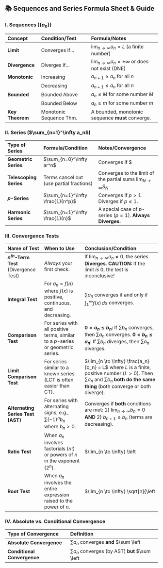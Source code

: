## 📚 Sequences and Series Formula Sheet & Guide

### **I. Sequences ($\{a_n\}$)**

| Concept | Condition/Test | Formula/Notes |
| :--- | :--- | :--- |
| **Limit** | Converges if... | $\lim_{n \to \infty} a_n = L$ (a finite number) |
| **Divergence** | Diverges if... | $\lim_{n \to \infty} a_n = \pm \infty$ or does not exist (DNE) |
| **Monotonic** | Increasing | $a_{n+1} \geq a_n$ for all $n$ |
| | Decreasing | $a_{n+1} \leq a_n$ for all $n$ |
| **Bounded** | Bounded Above | $a_n \leq M$ for some number $M$ |
| | Bounded Below | $a_n \geq m$ for some number $m$ |
| **Key Theorem** | Monotonic Sequence Thm. | A bounded, monotonic sequence **must** converge. |

### **II. Series ($\sum_{n=1}^\infty a_n$)**

| Type of Series | Formula/Condition | Notes/Convergence |
| :--- | :--- | :--- |
| **Geometric Series** | $\sum_{n=0}^\infty ar^n$ | Converges if $|r| < 1$. Sum is $S = \frac{a}{1-r}$ |
| **Telescoping Series** | Terms cancel out (use partial fractions) | Converges to the limit of the partial sums $\lim_{N \to \infty} S_N$ |
| **$p$-Series** | $\sum_{n=1}^\infty \frac{1}{n^p}$ | Converges if $p > 1$. Diverges if $p \leq 1$. |
| **Harmonic Series** | $\sum_{n=1}^\infty \frac{1}{n}$ | A special case of $p$-series ($p=1$). **Always Diverges.** |

### **III. Convergence Tests**

| Name of Test | When to Use | Conclusion/Condition |
| :--- | :--- | :--- |
| **$n^{th}$-Term Test** (Divergence Test) | *Always* your first check. | If $\lim_{n \to \infty} a_n \neq 0$, the series **Diverges**. **CAUTION:** If the limit *is* $0$, the test is inconclusive! |
| **Integral Test** | For $a_n = f(n)$ where $f(x)$ is positive, continuous, and decreasing. | $\sum a_n$ converges if and only if $\int_1^\infty f(x) \, dx$ converges. |
| **Comparison Test** | For series with all positive terms, similar to a $p$-series or geometric series. | **$0 < a_n \leq b_n$:** If $\sum b_n$ converges, then $\sum a_n$ converges. **$0 < b_n \leq a_n$:** If $\sum b_n$ diverges, then $\sum a_n$ diverges. |
| **Limit Comparison Test** | For series similar to a known series (LCT is often easier than CT). | $\lim_{n \to \infty} \frac{a_n}{b_n} = L$ where $L$ is a finite, positive number ($L>0$). Then $\sum a_n$ and $\sum b_n$ **both do the same thing** (both converge or both diverge). |
| **Alternating Series Test (AST)** | For series with alternating signs, e.g., $\sum (-1)^n b_n$ where $b_n > 0$. | Converges if **both** conditions are met: 1) $\lim_{n \to \infty} b_n = 0$ **AND** 2) $b_{n+1} \leq b_n$ (terms are decreasing). |
| **Ratio Test** | When $a_n$ involves factorials ($n!$) or powers of $n$ in the exponent ($2^n$). | $\lim_{n \to \infty} \left| \frac{a_{n+1}}{a_n} \right| = L$: If $L < 1$, **Converges Absolutely**. If $L > 1$, **Diverges**. If $L = 1$, **Inconclusive**. |
| **Root Test** | When $a_n$ involves the entire expression raised to the power of $n$. | $\lim_{n \to \infty} \sqrt[n]{\left| a_n \right|} = L$: If $L < 1$, **Converges Absolutely**. If $L > 1$, **Diverges**. If $L = 1$, **Inconclusive**. |

### **IV. Absolute vs. Conditional Convergence**

| Type of Convergence | Definition |
| :--- | :--- |
| **Absolute Convergence** | $\sum a_n$ converges **and** $\sum \left| a_n \right|$ converges. |
| **Conditional Convergence** | $\sum a_n$ converges (by AST) **but** $\sum \left| a_n \right|$ diverges. |